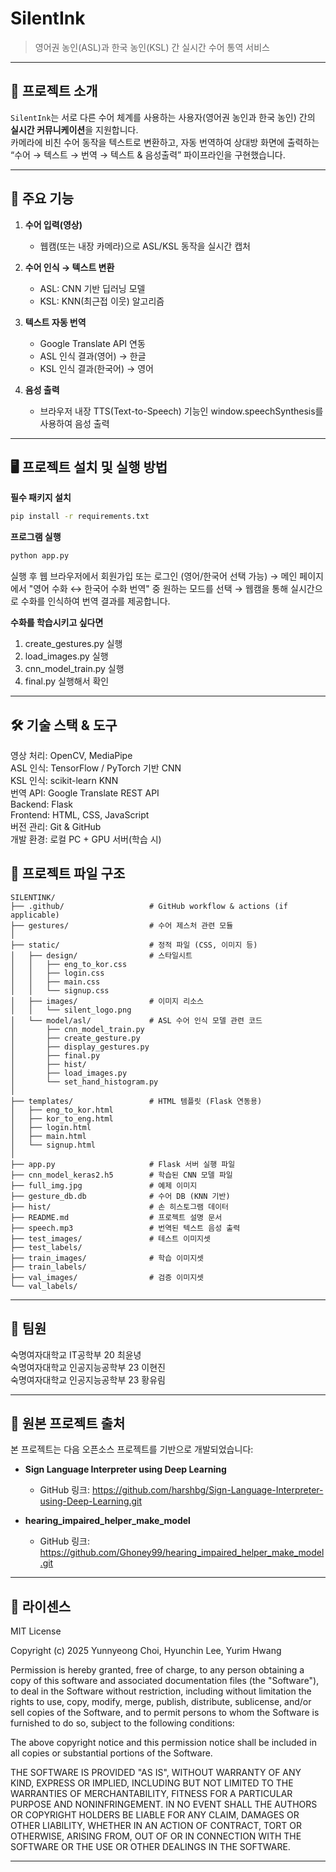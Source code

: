 # SilentInk

> 영어권 농인(ASL)과 한국 농인(KSL) 간 실시간 수어 통역 서비스

---

## 📖 프로젝트 소개
`SilentInk`는 서로 다른 수어 체계를 사용하는 사용자(영어권 농인과 한국 농인) 간의 **실시간 커뮤니케이션**을 지원합니다.  
카메라에 비친 수어 동작을 텍스트로 변환하고, 자동 번역하여 상대방 화면에 출력하는 “수어 → 텍스트 → 번역 → 텍스트 & 음성출력” 파이프라인을 구현했습니다.

---

## 🎯 주요 기능
1. **수어 입력(영상)**  
   - 웹캠(또는 내장 카메라)으로 ASL/KSL 동작을 실시간 캡처

2. **수어 인식 → 텍스트 변환**  
   - ASL: CNN 기반 딥러닝 모델  
   - KSL: KNN(최근접 이웃) 알고리즘

3. **텍스트 자동 번역**  
   - Google Translate API 연동  
   - ASL 인식 결과(영어) → 한글  
   - KSL 인식 결과(한국어) → 영어

4. **음성 출력**  
   - 브라우저 내장 TTS(Text-to-Speech) 기능인 window.speechSynthesis를 사용하여 음성 출력

---

## 🖥️ 프로젝트 설치 및 실행 방법
**필수 패키지 설치**
```bash
pip install -r requirements.txt
```

**프로그램 실행**
```bash
python app.py
```
실행 후 웹 브라우저에서 회원가입 또는 로그인 (영어/한국어 선택 가능) →
메인 페이지에서 "영어 수화 ↔ 한국어 수화 번역" 중 원하는 모드를 선택 →
웹캠을 통해 실시간으로 수화를 인식하여 번역 결과를 제공합니다.

**수화를 학습시키고 싶다면**
1. create_gestures.py 실행<br>
2. load_images.py 실행<br>
3. cnn_model_train.py 실행<br>
4. final.py 실행해서 확인<br>

---

## 🛠️ 기술 스택 & 도구
영상 처리: OpenCV, MediaPipe <br>
ASL 인식: TensorFlow / PyTorch 기반 CNN <br>
KSL 인식: scikit-learn KNN <br>
번역 API: Google Translate REST API <br>
Backend: Flask <br>
Frontend: HTML, CSS, JavaScript <br>
버전 관리: Git & GitHub <br>
개발 환경: 로컬 PC + GPU 서버(학습 시) <br>

## 📂 프로젝트 파일 구조
```plaintext
SILENTINK/
├── .github/                   # GitHub workflow & actions (if applicable)
├── gestures/                  # 수어 제스처 관련 모듈
│
├── static/                    # 정적 파일 (CSS, 이미지 등)
│   ├── design/                # 스타일시트
│   │   ├── eng_to_kor.css
│   │   ├── login.css
│   │   ├── main.css
│   │   └── signup.css
│   ├── images/                # 이미지 리소스
│   │   └── silent_logo.png
│   └── model/asl/             # ASL 수어 인식 모델 관련 코드
│       ├── cnn_model_train.py
│       ├── create_gesture.py
│       ├── display_gestures.py
│       ├── final.py
│       ├── hist/
│       ├── load_images.py
│       └── set_hand_histogram.py
│
├── templates/                 # HTML 템플릿 (Flask 연동용)
│   ├── eng_to_kor.html
│   ├── kor_to_eng.html
│   ├── login.html
│   ├── main.html
│   └── signup.html
│
├── app.py                     # Flask 서버 실행 파일
├── cnn_model_keras2.h5        # 학습된 CNN 모델 파일
├── full_img.jpg               # 예제 이미지
├── gesture_db.db              # 수어 DB (KNN 기반)
├── hist/                      # 손 히스토그램 데이터
├── README.md                  # 프로젝트 설명 문서
├── speech.mp3                 # 번역된 텍스트 음성 출력
├── test_images/               # 테스트 이미지셋
├── test_labels/
├── train_images/              # 학습 이미지셋
├── train_labels/
├── val_images/                # 검증 이미지셋
└── val_labels/
```

---

## 👥 팀원
숙명여자대학교 IT공학부 20 최윤녕<br>
숙명여자대학교 인공지능공학부 23 이현진<br>
숙명여자대학교 인공지능공학부 23 황유림

---

## 🔗 원본 프로젝트 출처

본 프로젝트는 다음 오픈소스 프로젝트를 기반으로 개발되었습니다:

- **Sign Language Interpreter using Deep Learning**  
  - GitHub 링크: https://github.com/harshbg/Sign-Language-Interpreter-using-Deep-Learning.git
    
- **hearing_impaired_helper_make_model**  
  - GitHub 링크: https://github.com/Ghoney99/hearing_impaired_helper_make_model.git
 
---

## 📜 라이센스 
MIT License

Copyright (c) 2025 Yunnyeong Choi, Hyunchin Lee, Yurim Hwang

Permission is hereby granted, free of charge, to any person obtaining a copy
of this software and associated documentation files (the "Software"), to deal
in the Software without restriction, including without limitation the rights
to use, copy, modify, merge, publish, distribute, sublicense, and/or sell
copies of the Software, and to permit persons to whom the Software is
furnished to do so, subject to the following conditions:

The above copyright notice and this permission notice shall be included in all
copies or substantial portions of the Software.

THE SOFTWARE IS PROVIDED "AS IS", WITHOUT WARRANTY OF ANY KIND, EXPRESS OR
IMPLIED, INCLUDING BUT NOT LIMITED TO THE WARRANTIES OF MERCHANTABILITY,
FITNESS FOR A PARTICULAR PURPOSE AND NONINFRINGEMENT. IN NO EVENT SHALL THE
AUTHORS OR COPYRIGHT HOLDERS BE LIABLE FOR ANY CLAIM, DAMAGES OR OTHER
LIABILITY, WHETHER IN AN ACTION OF CONTRACT, TORT OR OTHERWISE, ARISING FROM,
OUT OF OR IN CONNECTION WITH THE SOFTWARE OR THE USE OR OTHER DEALINGS IN THE
SOFTWARE.


---
